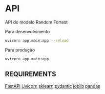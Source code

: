 # API
API do modelo Random Fortest

Para desenvolvimento

```bash
uvicorn app.main:app --reload
```

Para produção

```bash
uvicorn app.main:app
```

## REQUIREMENTS

[FastAPI](https://fastapi.tiangolo.com)
[Uvicorn](https://www.uvicorn.org/)
[sklearn](https://scikit-learn.org/)
[pydantic](https://docs.pydantic.dev/)
[joblib](https://joblib.readthedocs.io/)
[pandas](https://pandas.pydata.org/)
